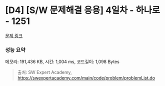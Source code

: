 # [D4] [S/W 문제해결 응용] 4일차 - 하나로 - 1251 

[문제 링크](https://swexpertacademy.com/main/code/problem/problemDetail.do?contestProbId=AV15StKqAQkCFAYD) 

### 성능 요약

메모리: 191,436 KB, 시간: 1,004 ms, 코드길이: 1,098 Bytes



> 출처: SW Expert Academy, https://swexpertacademy.com/main/code/problem/problemList.do